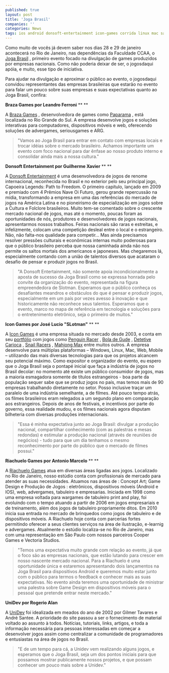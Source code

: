```yaml
---
published: true
layout: post
title: 'Joga Brasil'
companies: ''
categories: News
tags: ios android donsoft-entertainment icon-games corrida linux mac sao-paulo windows riachuelo-games
---
```

Como muito de vocês já devem saber nos dias 28 e 29 de janeiro acontecerá no Rio de Janeiro, nas dependências da Faculdade CCAA, o <a href="http://www.jogabrasil.com.br/" target="_blank">Joga Brasil</a>
, primeiro evento focado na divulgação de games produzidos por empresas nacionais. Como não poderia deixar de ser, o jogosdaqui apóia, e muito, esse tipo de iniciativa.

Para ajudar na divulgação e aproximar o público ao evento, o jogosdaqui convidou representantes das empresas brasileiras que estarão no evento para falar um pouco sobre suas empresas e suas expectativas quanto ao Joga Brasil, confira:

 

**Braza Games por Leandro Ferroni**
**
**

A <a href="http://www.brazagames.com.br/" target="_blank">Braza Games</a>
, desenvolvedora de games como <a href="http://www.brazagames.com.br/games/paperama" target="_blank">Paparama</a>
, está localizada no Rio Grande do Sul. A empresa desenvolve jogos e soluções interativas para computadores, dispositivos móveis e web, oferecendo soluções de advergames, seriousgames e ARG.

 

> "Vamos ao Joga Brasil para entrar em contato com empresas locais e trocar idéias sobre o mercado brasileiro. Achamos importante um evento com foco nacional para dar ênfase ao nosso produto interno e consolidar ainda mais a nossa cultura."

 

 

**Donsoft Entertainment por Guilherme Xavier**
**
**

A <a href="http://www.donsoft.com.br/" target="_blank">Donsoft Entertainment</a>
 é uma desenvolvedora de jogos de renome internacional, reconhecida no Brasil e no exterior pelo seu principal jogo, Capoeira Legends: Path to Freedom. O primeiro capítulo, lançado em 2009 e premiado com 4 Prêmios Nave Oi Futuro, gerou grande repercussão na mídia, transformando a empresa em uma das referências do mercado de jogos na América Latina e no pioneirismo de especialização em jogos sobre a Cultura e Folclore brasileiros. Muito tem-se comentado sobre o crescente mercado nacional de jogos, mas até o momento, poucas foram as oportunidades de nós, produtores e desenvolvedores de jogos nacionais, apresentarmos nossos trabalhos. Feiras nacionais são raras e estreitas, e infelizmente, colocam uma competição desleal entre o local e o estrangeiro. Não, não falta-nos qualidade para competir... Mas ainda precisamos resolver pressões culturais e econômicas internas muito poderosas para que o público brasileiro perceba que nossa caminhada ainda não nos permite os saltos mortais dos americanos e japoneses. Mas chegaremos lá, especialmente contando com a união de talentos diversos que acataram o desafio de pensar e produzir jogos no Brasil.

 

> "A Donsoft Entertainment, não somente apoia incondicionalmente a aposta de sucesso da Joga Brasil como se expressa honrada pelo convite da organização do evento, representada na figura empreendedora de Slotman. Esperamos que o público conheça os desafiantes meandros e obstáculos do que é pensar e produzir jogos, especialmente em um país por vezes avesso à inovação e que historicamente não reconhece seus talentos. Esperamos que o evento, marco no mapa de referência em tecnologia e soluções para o entretenimento eletrônico, seja o primeiro de muitos."

 

 

<strong>Icon Games por José Lucio "SLotman"</strong>
**
**

A <a href="http://www.icongames.com.br" target="_blank">Icon Games</a>
 é uma empresa situada no mercado desde 2003, e conta em seu <a href="http://portfolio.icongames.com.br/" target="_blank">portfólio</a>
 com jogos como <a href="http://www.icongames.com.br/pracer/" target="_blank">Penguin Racer</a>
, <a href="http://www.icongames.com.br/gude.htm" target="_blank">Bola de Gude</a>
, <a href="http://www.icongames.com.br/detetive.htm" target="_blank">Detetive Carioca</a>
, <a href="http://www.icongames.com.br/snailracers-pt.htm" target="_blank">Snail Racers</a>
, <a href="http://www.icongames.com.br/mmax-pt.htm" target="_blank">Mahjong Max</a>
 entre muitos outros. A empresa desenvolve para múltiplas plataformas – Windows, Linux, Mac, Web, Mobile – utilizando das mais diversas tecnologias para que os projetos alcancem seu potencial máximo. Como expositor e organizador do evento, eu espero que o Joga Brasil seja o pontapé inicial que faça a indústria de jogos no Brasil decolar: no momento até existe um público consumidor de jogos, mas a maioria esmagadora somente de títulos estrangeiros - boa parte da população sequer sabe que se produz jogos no país, mas temos mais de 90 empresas trabalhando diretamente no setor. Posso inclusive traçar um paralelo de uma indústria semelhante, a de filmes. Até pouco tempo atrás, os filmes brasileiros eram relegados a um segundo plano em comparação aos estrangeiros. Depois de anos de festivais, e incentivos por parte do governo, essa realidade mudou, e os filmes nacionais agora disputam bilheteria com diversas produções internacionais.

 

> "Essa é minha expectativa junto ao Joga Brasil: divulgar a produção nacional, compartilhar conhecimento (com as palestras e mesas redondas) e estimular a produção nacional (através de reuniões de negócios) - tudo para que um dia tenhamos o mesmo reconhecimento por parte do público que o mercado de filmes possui."

 

 

**Riachuelo Games por Antonio Marcelo**
**
**

A <a href="http://www.riachuelogames.com.br/" target="_blank">Riachuelo Games</a>
 atua em diversas áreas ligadas aos jogos. Localizado no Rio de Janeiro, nosso estúdio conta com profissionais de mercado para atender as suas necessidades. Atuamos nas áreas de : Concept Art; Game Design e Produção de Jogos : eletrônicos, dispositivos móveis (Android e IOS), web, advergames, tabuleiro e empresarias. Iniciada em 1998 como uma empresa voltada para wargames de tabuleiro print and play, foi evoluindo com o tempo atuando a partir de 2006 em jogos empresariais e de treinamento, além dos jogos de tabuleiro propriamente ditos. Em 2010 inicia sua entrada no mercado de brinquedos como jogos de tabuleiro e de dispositivos móveis. A Riachuelo hoje conta com parcerias fortes permitindo oferecer a seus clientes serviços na área de ilustração, e-learnig e advergames. Atualmente o estúdio localiza-se no Rio de Janeiro, mas com uma representação em São Paulo com nossos parceiros Cooper Games e Vectoria Studios.

 

> "Temos uma expectativa muito grande com relação ao evento, já que o foco são as empresas nacionais, que estão lutando para crescer em nosso nascente mercado nacional. Para a Riachuelo é uma oportunidade única e estaremos apresentando dois lançamentos na Joga Brasil para dispositivos Android e queremos muito estar junto com o público para termos o feedback e conhecer mais as suas expectativas. No evento ainda teremos uma oportunidade de ministrar uma palestra sobre Game Design em dispositivos móveis para o pessoal que pretende entrar neste mercado."

 

 

**UniDev por Rogerio Alan**


A <a href="http://unidev.com.br/" target="_blank">UniDev</a>
 foi idealizada em meados do ano de 2002 por Gilmer Tavares e André Santee. A prioridade do site passou a ser o fornecimento de material voltado ao assunto à todos. Notícias, tutoriais, links, artigos, e toda a informação necessária para pessoas interessadas em começar a desenvolver jogos assim como centralizar a comunidade de programadores e entusiastas na área de jogos no Brasil.

 

> "E de um tempo para cá, a Unidev vem realizando alguns jogos, e esperamos que o Joga Brasil, seja um dos pontos iniciais para que possamos mostrar publicamente nossos projetos, e que possam conhecer um pouco mais sobre a Unidev."